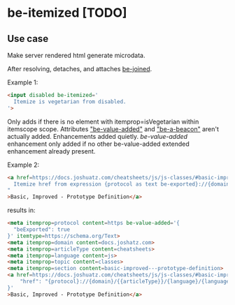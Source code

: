 # be-itemized [TODO]

## Use case

Make server rendered html generate microdata.

After resolving, detaches, and attaches [be-joined](https://github.com/bahrus/be-joined).

Example 1:

```html
<input disabled be-itemized='
  Itemize is vegetarian from disabled.
'>

```


Only adds if there is no element with itemprop=isVegetarian within itemscope scope.  Attributes ["be-value-added"](https://github.com/bahrus/be-value-added) and ["be-a-beacon"](https://github.com/bahrus/be-a-beacon) aren't actually added.  Enhancements added quietly.  *be-value-added* enhancement only added if no other be-value-added extended enhancement already present.


Example 2:

```html
<a href=https://docs.joshuatz.com/cheatsheets/js/js-classes/#basic-improved---prototype-definition be-itemized="
  Itemize href from expression {protocol as text be-exported}://{domain}/{articleType}/{language}/{language}-{classes}/#{section}.
"
>Basic, Improved - Prototype Definition</a>
```

results in:

```html
<meta itemprop=protocol content=https be-value-added='{
  "beExported": true
}' itemtype=https://schema.org/Text>
<meta itemprop=domain content=docs.joshatz.com>
<meta itemprop=articleType content=cheatsheets>
<meta itemprop=language content=js>
<meta itemprop=topic content=classes>
<meta itemprop=section content=basic-improved---prototype-definition>
<a href=https://docs.joshuatz.com/cheatsheets/js/js-classes/#basic-improved---prototype-definition be-itemized='{
    "href": "{protocol}://{domain}/{{articleType}}/{language}/{language}-{classes}/#{section}"
}'
>Basic, Improved - Prototype Definition</a>

```





